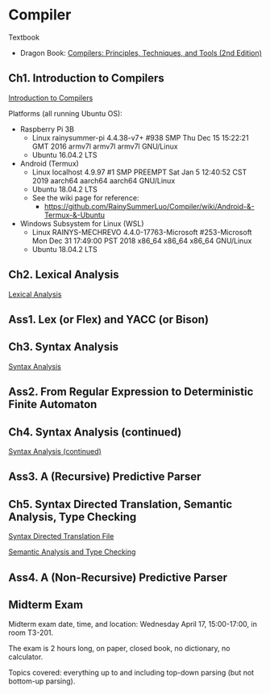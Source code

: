 # Compiler

Textbook
- Dragon Book: [Compilers: Principles, Techniques, and Tools (2nd Edition)](./Compilers%20Principles%20Techniques%20and%20Tools%20(2nd%20Edition).pdf)

## Ch1. Introduction to Compilers

[Introduction to Compilers](./ch1/l01.pdf)

Platforms (all running Ubuntu OS): 
- Raspberry Pi 3B <br/>
  - Linux rainysummer-pi 4.4.38-v7+ #938 SMP Thu Dec 15 15:22:21 GMT 2016 armv7l armv7l armv7l GNU/Linux
  - Ubuntu 16.04.2 LTS
- Android (Termux)<br/>
  - Linux localhost 4.9.97 #1 SMP PREEMPT Sat Jan 5 12:40:52 CST 2019 aarch64 aarch64 aarch64 GNU/Linux
  - Ubuntu 18.04.2 LTS 
  - See the wiki page for reference: <br/>
    - https://github.com/RainySummerLuo/Compiler/wiki/Android-&-Termux-&-Ubuntu
- Windows Subsystem for Linux (WSL)
  - Linux RAINYS-MECHREVO 4.4.0-17763-Microsoft #253-Microsoft Mon Dec 31 17:49:00 PST 2018 x86_64 x86_64 x86_64 GNU/Linux
  - Ubuntu 18.04.2 LTS

## Ch2. Lexical Analysis

[Lexical Analysis](./ch2/l02.pdf)

## Ass1. Lex (or Flex) and YACC (or Bison)

## Ch3. Syntax Analysis

[Syntax Analysis](./ch2/l03.pdf)

## Ass2. From Regular Expression to Deterministic Finite Automaton

## Ch4. Syntax Analysis (continued)

[Syntax Analysis (continued)](./ch4/l04.pdf)

## Ass3. A (Recursive) Predictive Parser

## Ch5.  Syntax Directed Translation, Semantic Analysis, Type Checking

[Syntax Directed Translation File](./ch5/l05.pdf)

[Semantic Analysis and Type Checking](./ch5/l06.pdf)

## Ass4. A (Non-Recursive) Predictive Parser


## Midterm Exam

Midterm exam date, time, and location: Wednesday April 17, 15:00-17:00, in room T3-201.

The exam is 2 hours long, on paper, closed book, no dictionary, no calculator.

Topics covered: everything up to and including top-down parsing (but not bottom-up parsing).